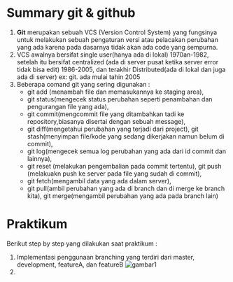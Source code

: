 # Summary git & github 

1. **Git** merupakan sebuah VCS (Version Control System) yang fungsinya untuk melakukan sebuah pengaturan versi atau pelacakan perubahan yang ada karena pada dasarnya tidak akan ada code yang sempurna.
2.  VCS awalnya bersifat single user(hanya ada di lokal) 1970an-1982, setelah itu bersifat centralized (ada di server pusat ketika server error tidak bisa edit) 1986-2005, dan terakhir Distributed(ada di lokal dan juga ada di server) ex: git. ada mulai tahin 2005
3. Beberapa comand git yang sering digunakan :  
	 - git add (menambah file dan memasukannya ke staging area),
	 - git status(mengecek status perubahan seperti penambahan dan pengurangan file yang ada), 
	 - git commit(mengcommit file yang ditambahkan tadi ke repository,biasanya disertai dengan sebuah message),
	 -  git diff(mengetahui perubahan yang terjadi dari project), git stash(menyimpan file/kode yang sedang dikerjakan namun belum di commit),
	 -  git log(mengecek semua log perubahan yang ada dari id commit dan lainnya),
	 -  git reset (melakukan pengembalian pada commit tertentu), git push (melakuakn push ke server pada file yang sudah di commit),
	 -  git fetch(mengambil data yang ada dalam server),
	 -  git pull(ambil perubahan yang ada di branch dan di merge ke branch kita), git merge(mengambil perubahan yang ada pada branch lain)



# Praktikum

Berikut step by step yang dilakukan saat praktikum : 
1. Implementasi penggunaan branching yang terdiri dari master, development, featureA, dan featureB
![gambar1](https://ibb.co/X26RRV7)
2. 
